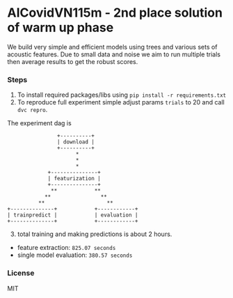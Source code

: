 # AICovidVN115m - 2nd place solution of warm up phase

We build very simple and efficient models using trees and various sets of acoustic features. Due to small data and noise we aim to run multiple trials then average results to get the robust scores. 

### Steps

1. To install required packages/libs using `pip install -r requirements.txt`
2. To reproduce full experiment simple adjust params `trials` to 20 and call `dvc repro`.

The experiment dag is

```
                +----------+                
                | download |                
                +----------+                
                      *                     
                      *                     
                      *                     
             +---------------+              
             | featurization |              
             +---------------+              
              **            **              
            **                **            
          **                    **          
+--------------+            +------------+  
| trainpredict |            | evaluation |  
+--------------+            +------------+  

```

3. total training and making predictions is about 2 hours.
- feature extraction: `825.07 seconds`
- single model evaluation: `380.57 seconds`

### License
MIT